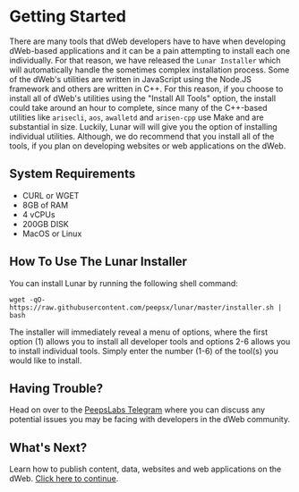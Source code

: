 # Getting Started
There are many tools that dWeb developers have to have when developing dWeb-based applications and it can be a pain attempting to install each one individually. For that reason, we have released the `Lunar Installer` which will automatically handle the sometimes complex installation process. Some of the dWeb's utilities are written in JavaScript using the Node.JS framework and others are written in C++. For this reason, if you choose to install all of dWeb's utilities using the "Install All Tools" option, the install could take around an hour to complete, since many of the C++-based utilities like `arisecli`, `aos`, `awalletd` and `arisen-cpp` use Make and are substantial in size. Luckily, Lunar will will give you the option of installing individual utilities. Although, we do recommend that you install all of the tools, if you plan on developing websites or web applications on the dWeb.

## System Requirements
- CURL or WGET
- 8GB of RAM
- 4 vCPUs
- 200GB DISK
- MacOS or Linux

## How To Use The Lunar Installer

You can install Lunar by running the following shell command:

```
wget -qO- https://raw.githubusercontent.com/peepsx/lunar/master/installer.sh | bash
```

The installer will immediately reveal a menu of options, where the first option (1) allows you to install all developer tools and options 2-6 allows you to install individual tools. Simply enter the number (1-6) of the tool(s) you would like to install.


## Having Trouble?
Head on over to the [PeepsLabs Telegram](https://t.me/peepslabs) where you can discuss any potential issues you may be facing with developers in the dWeb community.


## What's Next?
Learn how to publish content, data, websites and web applications on the dWeb. [Click here to continue](publish-to-the-dweb/index.md).